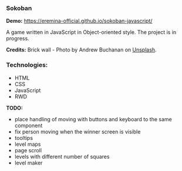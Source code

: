 ### Sokoban

**Demo:** https://eremina-official.github.io/sokoban-javascript/

A game written in JavaScript in Object-oriented style.
The project is in progress.

**Credits:**
Brick wall - Photo by Andrew Buchanan on [Unsplash](https://unsplash.com/photos/E5OEZWgFOtU).

### Technologies:
- HTML
- CSS
- JavaScript
- RWD

**TODO:**
- place handling of moving with buttons and keyboard to the same component
- fix person moving when the winner screen is visible
- tooltips
- level maps
- page scroll
- levels with different number of squares
- level maker

